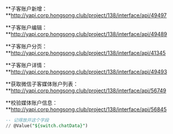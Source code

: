 **子客账户新增：**http://yapi.corp.hongsong.club/project/138/interface/api/49497

**子客账户编辑：**http://yapi.corp.hongsong.club/project/138/interface/api/49489

**子客账户分页：**http://yapi.corp.hongsong.club/project/138/interface/api/41345

**子客账户详情：**http://yapi.corp.hongsong.club/project/138/interface/api/49493

**获取微信子客媒体账户列表：**http://yapi.corp.hongsong.club/project/138/interface/api/56749

**校验媒体账户信息：**http://yapi.corp.hongsong.club/project/138/interface/api/56845

```sql
-- 记得放开这个字段
// @Value("${switch.chatData}")
```